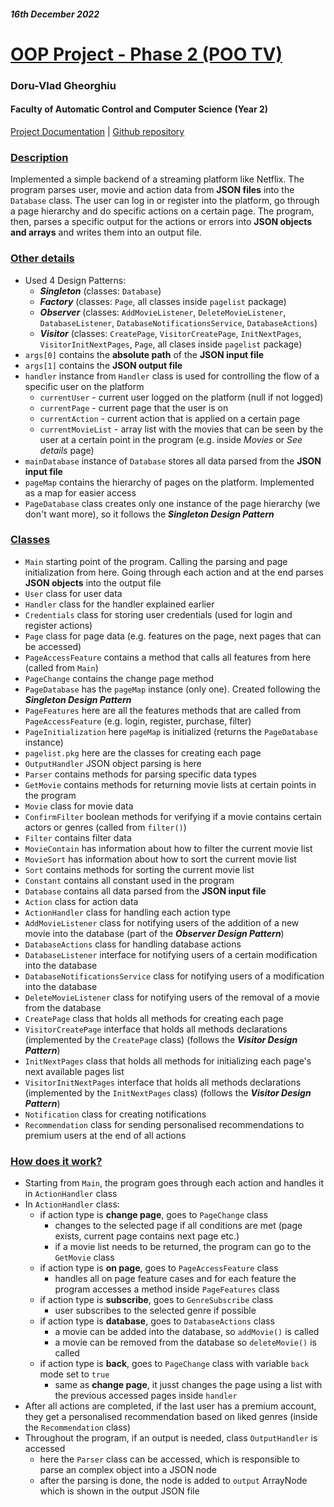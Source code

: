 ##### 16th December 2022
# <ins> OOP Project - Phase 2 (POO TV) </ins>
### Doru-Vlad Gheorghiu
#### Faculty of Automatic Control and Computer Science (Year 2)

[Project Documentation](https://ocw.cs.pub.ro/courses/poo-ca-cd/teme/proiect/etapa2)
 | [Github repository](https://github.com/vladgheorghi/poo-project-phase2)

### <ins> Description </ins>
Implemented a simple backend of a streaming platform like Netflix.
The program parses user, movie and action data from **JSON files** into the `Database` class.
The user can log in or register into the platform, go through a page hierarchy
and do specific actions on a certain page. The program, then, parses a specific
output for the actions or errors into **JSON objects and arrays** and writes them
into an output file.

### <ins> Other details </ins>
* Used 4 Design Patterns:
  * **_Singleton_** (classes: `Database`)
  * **_Factory_** (classes: `Page`, all classes inside `pagelist` package)
  * **_Observer_** (classes: `AddMovieListener`, `DeleteMovieListener`, `DatabaseListener`,
  `DatabaseNotificationsService`, `DatabaseActions`)
  * **_Visitor_** (classes: `CreatePage`, `VisitorCreatePage`, `InitNextPages`, `VisitorInitNextPages`,
  `Page`, all clases inside `pagelist` package)
* `args[0]` contains the **absolute path** of the **JSON input file**
* `args[1]` contains the **JSON output file**
* `handler` instance from `Handler` class is used for controlling the flow of a
specific user on the platform
  * `currentUser` - current user logged on the platform (null if not logged)
  * `currentPage` - current page that the user is on
  * `currentAction` - current action that is applied on a certain page
  * `currentMovieList` - array list with the movies that can be seen by the user
at a certain point in the program (e.g. inside _Movies_ or _See details_ page)
* `mainDatabase` instance of `Database` stores all data parsed from the **JSON input file**
* `pageMap` contains the hierarchy of pages on the platform. Implemented as a map
for easier access
* `PageDatabase` class creates only one instance of the page hierarchy (we don't
want more), so it follows the **_Singleton Design Pattern_**

### <ins> Classes </ins>
* `Main` starting point of the program. Calling the parsing and page initialization
from here. Going through each action and at the end parses **JSON objects**
into the output file
* `User` class for user data
* `Handler` class for the handler explained earlier
* `Credentials` class for storing user credentials (used for login and
register actions)
* `Page` class for page data (e.g. features on the page, next pages that
can be accessed)
* `PageAccessFeature` contains a method that calls all features from here
  (called from `Main`)
* `PageChange` contains the change page method
* `PageDatabase` has the `pageMap` instance (only one). Created following
the **_Singleton Design Pattern_**
* `PageFeatures` here are all the features methods that are called from
`PageAccessFeature` (e.g. login, register, purchase, filter)
* `PageInitialization` here `pageMap` is initialized (returns the `PageDatabase`
instance)
* `pagelist.pkg` here are the classes for creating each page
* `OutputHandler` JSON object parsing is here
* `Parser` contains methods for parsing specific data types
* `GetMovie` contains methods for returning movie lists at certain points in the program
* `Movie` class for movie data
* `ConfirmFilter` boolean methods for verifying if a movie contains certain
actors or genres (called from `filter()`)
* `Filter` contains filter data
* `MovieContain` has information about how to filter the current movie list
* `MovieSort` has information about how to sort the current movie list
* `Sort` contains methods for sorting the current movie list
* `Constant` contains all constant used in the program
* `Database` contains all data parsed from the **JSON input file**
* `Action` class for action data
* `ActionHandler` class for handling each action type
* `AddMovieListener` class for notifying users of the addition of
a new movie into the database (part of the **_Observer Design Pattern_**)
* `DatabaseActions` class for handling database actions 
* `DatabaseListener` interface for notifying users of a certain modification into the database
* `DatabaseNotificationsService` class for notifying users of a modification into the database
* `DeleteMovieListener` class for notifying users of the removal of a movie from the database
* `CreatePage` class that holds all methods for creating each page
* `VisitorCreatePage` interface that holds all methods declarations (implemented by the `CreatePage` class)
(follows the **_Visitor Design Pattern_**)
* `InitNextPages` class that holds all methods for initializing each page's next available pages list
* `VisitorInitNextPages` interface that holds all methods declarations (implemented by the `InitNextPages` class)
(follows the **_Visitor Design Pattern_**)
* `Notification` class for creating notifications
* `Recommendation` class for sending personalised recommendations to premium users at the end of all actions

### <ins> How does it work? </ins>
* Starting from `Main`, the program goes through each action and handles it in `ActionHandler` class
* In `ActionHandler` class:
  * if action type is **change page**, goes to `PageChange` class 
    * changes to the selected page if all conditions are met (page exists, current page contains next page etc.)
    * if a movie list needs to be returned, the program can go to the `GetMovie` class
  * if action type is **on page**, goes to `PageAccessFeature` class
    * handles all on page feature cases and for each feature the program accesses a method inside `PageFeatures` class
  * if action type is **subscribe**, goes to `GenreSubscribe` class
    * user subscribes to the selected genre if possible
  * if action type is **database**, goes to `DatabaseActions` class
    * a movie can be added into the database, so `addMovie()` is called
    * a movie can be removed from the database so `deleteMovie()` is called
  * if action type is **back**, goes to `PageChange` class with variable `back` mode set to `true`
    * same as **change page**, it jusst changes the page using a list with the previous accessed pages inside `handler`
* After all actions are completed, if the last user has a premium account, they get a personalised recommendation based on liked
genres (inside the `Recommendation` class)
* Throughout the program, if an output is needed, class `OutputHandler` is accessed
  * here the `Parser` class can be accessed, which is responsible to parse an complex object into a JSON node
  * after the parsing is done, the node is added to `output` ArrayNode which is shown in the output JSON file
